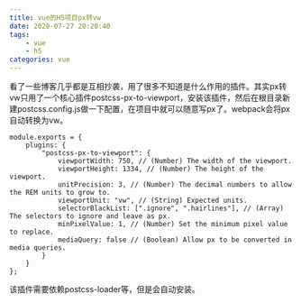 ```yaml
---
title: vue的H5项目px转vw
date: 2020-07-27 20:20:40
tags:
    - vue
    - h5
categories: vue
---
```


看了一些博客几乎都是互相抄袭，用了很多不知道是什么作用的插件。其实px转vw只用了一个核心插件postcss-px-to-viewport，安装该插件，然后在根目录新建postcss.config.js做一下配置，在项目中就可以随意写px了。webpack会将px自动转换为vw。
```
module.exports = {
    plugins: {
        "postcss-px-to-viewport": {
            viewportWidth: 750, // (Number) The width of the viewport.
            viewportHeight: 1334, // (Number) The height of the viewport.
            unitPrecision: 3, // (Number) The decimal numbers to allow the REM units to grow to.
            viewportUnit: "vw", // (String) Expected units.
            selectorBlackList: [".ignore", ".hairlines"], // (Array) The selectors to ignore and leave as px.
            minPixelValue: 1, // (Number) Set the minimum pixel value to replace.
            mediaQuery: false // (Boolean) Allow px to be converted in media queries.
        }
    }
};
```
该插件需要依赖postcss-loader等，但是会自动安装。
